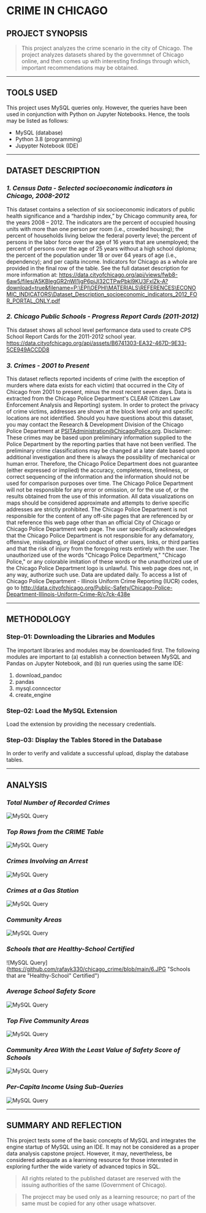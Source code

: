 # **CRIME IN CHICAGO**
## **PROJECT SYNOPSIS**
> This project analyzes the crime scenario in the city of Chicago. The project analyzes datasets shared by the governmnet of Chicago online, and then comes up with interesting findings through which, important recommendations may be obtained.
___
## **TOOLS USED**
This project uses MySQL queries only. However, the queries have been used in conjunction with Python on Jupyter Notebooks. Hence, the tools may be listed as follows:
- MySQL (database)
- Python 3.8 (programming)
- Jupypter Notebook (IDE)
___

## **DATASET DESCRIPTION**
### ***1. Census Data - Selected socioeconomic indicators in Chicago, 2008-2012***
This dataset contains a selection of six socioeconomic indicators of public health significance and a “hardship index,” by Chicago community area, for the years 2008 – 2012. The indicators are the percent of occupied housing units with more than one person per room (i.e., crowded housing); the percent of households living below the federal poverty level; the percent of persons in the labor force over the age of 16 years that are unemployed; the percent of persons over the age of 25 years without a high school diploma; the percent of the population under 18 or over 64 years of age (i.e., dependency); and per capita income. Indicators for Chicago as a whole are provided in the final row of the table. See the full dataset description for more information at: https://data.cityofchicago.org/api/views/fwb8-6aw5/files/A5KBlegGR2nWI1jgP6pjJl32CTPwPbkl9KU3FxlZk-A?download=true&filename=P:\EPI\OEPHI\MATERIALS\REFERENCES\ECONOMIC_INDICATORS\Dataset_Description_socioeconomic_indicators_2012_FOR_PORTAL_ONLY.pdf
### ***2. Chicago Public Schools - Progress Report Cards (2011-2012)***
This dataset shows all school level performance data used to create CPS School Report Cards for the 2011-2012 school year. 
https://data.cityofchicago.org/api/assets/B6741303-EA32-467D-9E33-5CE949ACCDD8
### ***3. Crimes - 2001 to Present***
This dataset reflects reported incidents of crime (with the exception of murders where data exists for each victim) that occurred in the City of Chicago from 2001 to present, minus the most recent seven days. Data is extracted from the Chicago Police Department's CLEAR (Citizen Law Enforcement Analysis and Reporting) system. In order to protect the privacy of crime victims, addresses are shown at the block level only and specific locations are not identified. Should you have questions about this dataset, you may contact the Research & Development Division of the Chicago Police Department at PSITAdministration@ChicagoPolice.org. Disclaimer: These crimes may be based upon preliminary information supplied to the Police Department by the reporting parties that have not been verified. The preliminary crime classifications may be changed at a later date based upon additional investigation and there is always the possibility of mechanical or human error. Therefore, the Chicago Police Department does not guarantee (either expressed or implied) the accuracy, completeness, timeliness, or correct sequencing of the information and the information should not be used for comparison purposes over time. The Chicago Police Department will not be responsible for any error or omission, or for the use of, or the results obtained from the use of this information. All data visualizations on maps should be considered approximate and attempts to derive specific addresses are strictly prohibited. The Chicago Police Department is not responsible for the content of any off-site pages that are referenced by or that reference this web page other than an official City of Chicago or Chicago Police Department web page. The user specifically acknowledges that the Chicago Police Department is not responsible for any defamatory, offensive, misleading, or illegal conduct of other users, links, or third parties and that the risk of injury from the foregoing rests entirely with the user. The unauthorized use of the words "Chicago Police Department," "Chicago Police," or any colorable imitation of these words or the unauthorized use of the Chicago Police Department logo is unlawful. This web page does not, in any way, authorize such use. Data are updated daily. To access a list of Chicago Police Department - Illinois Uniform Crime Reporting (IUCR) codes, go to http://data.cityofchicago.org/Public-Safety/Chicago-Police-Department-Illinois-Uniform-Crime-R/c7ck-438e
___
## **METHODOLOGY**
### **Step-01: Downloading the Libraries and Modules**
The important libraries and modules may be downloaded first. The following modules are important to (a) establish a connection between MySQL and Pandas on Jupyter Notebook, and (b) run queries using the same IDE:
1. download_pandoc
2. pandas
3. mysql.conncector
4. create_engine
### **Step-02: Load the MySQL Extension**
Load the extension by providing the necessary credentials.
### **Step-03: Display the Tables Stored in the Database**
In order to verify and validate a successful upload, display the database tables.
___
## **ANALYSIS**
### ***Total Number of Recorded Crimes***
![MySQL Query](https://github.com/rafayk330/chicago_crime/blob/main/1.JPG "Total Number of Recorded Crimes in Chicago")
### ***Top Rows from the CRIME Table***
![MySQL Query](https://github.com/rafayk330/chicago_crime/blob/main/1.JPG "First 10 Rows from CRIME")
### ***Crimes Involving an Arrest***
![MySQL Query](https://github.com/rafayk330/chicago_crime/blob/main/3.JPG "CRIMES = ARREST")
### ***Crimes at a Gas Station***
![MySQL Query](https://github.com/rafayk330/chicago_crime/blob/main/4.JPG "Crimes at a Gas Station")
### ***Community Areas***
![MySQL Query](https://github.com/rafayk330/chicago_crime/blob/main/5.JPG "Community Areas")
### ***Schools that are Healthy-School Certified***
![MySQL Query](https://github.com/rafayk330/chicago_crime/blob/main/6.JPG "Schools that are "Healthy-School" Certified")
### ***Average School Safety Score***
![MySQL Query](https://github.com/rafayk330/chicago_crime/blob/main/7.JPG "Average School Safety Score")
### ***Top Five Community Areas***
![MySQL Query](https://github.com/rafayk330/chicago_crime/blob/main/8.JPG "Top Five Community Areas")
### ***Community Area With the Least Value of Safety Score of Schools***
![MySQL Query](https://github.com/rafayk330/chicago_crime/blob/main/9.JPG "Community Area With the Least Value of Safety Score of Schools")
### ***Per-Capita Income Using Sub-Queries***
![MySQL Query](https://github.com/rafayk330/chicago_crime/blob/main/10.JPG "Per-Capita Income Using Sub-Queries")
___
## **SUMMARY AND REFLECTION**
This project tests some of the basic concepts of MySQL and integrates the engine startup of MySQL using an IDE. It may not be considered as a proper data analysis capstone project. However, it may, nevertheless, be considered adequate as a learninng resource for those interested in exploring further the wide variety of advanced topics in SQL.
> All rights related to the published dataset are reserved with the issuing authorities of the same (Government of Chicago).

> The projecct may be used only as a learning resource; no part of the same must be copied for any other usage whatsover.
